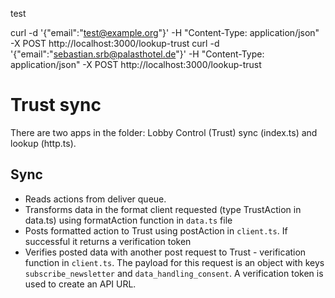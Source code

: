test

curl -d '{"email":"test@example.org"}' -H "Content-Type: application/json" -X POST http://localhost:3000/lookup-trust
curl -d '{"email":"sebastian.srb@palasthotel.de"}' -H "Content-Type: application/json" -X POST http://localhost:3000/lookup-trust

# Trust sync

There are two apps in the folder: Lobby Control (Trust) sync (index.ts) and lookup (http.ts).

## Sync

- Reads actions from deliver queue.
- Transforms data in the format client requested (type TrustAction in data.ts) using formatAction function in `data.ts` file
- Posts formatted action to Trust using postAction in `client.ts`. If successful it returns a verification token
- Verifies posted data with another post request to Trust - verification function in `client.ts`.
  The payload for this request is an object with keys `subscribe_newsletter` and `data_handling_consent`. A verification token is used to create an API URL.
